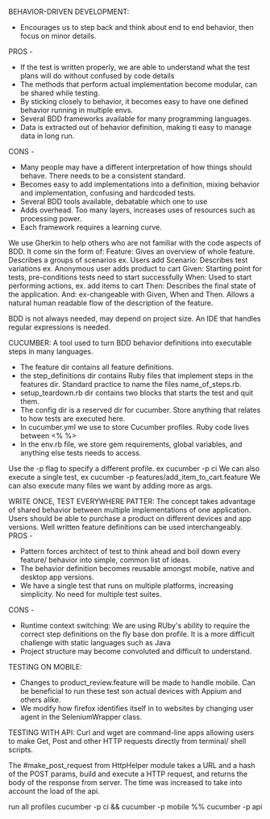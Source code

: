 BEHAVIOR-DRIVEN DEVELOPMENT:
* Encourages us to step back and think about end to end behavior, then focus on minor details.

PROS -
* If the test is written properly, we are able to understand what the test plans will do without confused by code details
* The methods that perform actual implementation become modular, can be shared while testing.
* By sticking closely to behavior, it becomes easy to have one defined behavior running in multiple envs.
* Several BDD frameworks available for many programming languages.
* Data is extracted out of behavior definition, making ti easy to manage data in long run.

CONS -
* Many people may have a different interpretation of how things should behave. There needs to be a consistent standard.
* Becomes easy to add implementations into a definition, mixing behavior and implementation, confusing and hardcoded tests.
* Several BDD tools available, debatable which one to use
* Adds overhead. Too many layers, increases uses of resources such as processing power.
* Each framework requires a learning curve.  

We use Gherkin to help others who are not familiar with the code aspects of BDD. It come sin the form of:
Feature: Gives an overview of whole feature. Describes a groups of scenarios ex. Users add
Scenario: Describes test variations ex. Anonymous user adds product to cart
Given: Starting point for tests, pre-conditions tests need to start successfully
When: Used to start performing actions, ex. add items to cart
Then: Describes the final state of the application.
And: ex-changeable with Given, When and Then. Allows a natural human readable flow of the description of the feature.

BDD is not always needed, may depend on project size. An IDE that handles regular expressions is needed.

CUCUMBER:
A tool used to turn BDD behavior definitions into executable steps in many languages.
* The feature dir contains all feature definitions.
* the step_definitions dir contains Ruby files that implement steps in the features dir. Standard practice to name the files name_of_steps.rb.
* setup_teardown.rb dir contains two blocks that starts the test and quit them.
* The config dir is a reserved dir for cucumber. Store anything that relates to how tests are executed here.
* In cucumber.yml we use to store Cucumber profiles. Ruby code lives between <% %>
* In the env.rb file, we store gem requirements, global variables, and anything else tests needs to access.

Use the -p flag to specify a different profile. ex cucumber -p ci
We can also execute a single test, ex cucumber -p features/add_item_to_cart.feature
We can also execute many files we want by adding more as args.


WRITE ONCE, TEST EVERYWHERE PATTER:
The concept takes advantage of shared behavior between multiple implementations of one application. Users should be able to purchase a product on different devices and app versions.
Well written feature definitions can be used interchangeably.
PROS -
* Pattern forces architect of test to think ahead and boil down every feature/ behavior into simple, common list of ideas.
* The behavior definition becomes reusable amongst mobile, native and desktop app versions.
* We have a single test that runs on multiple platforms, increasing simplicity. No need for multiple test suites.

CONS -
* Runtime context switching: We are using RUby's ability to require the correct step definitions on the fly base don profile. It is a more difficult challenge with static languages such as Java
* Project structure may become convoluted and difficult to understand.

TESTING ON MOBILE:
* Changes to product_review.feature will be made to handle mobile. Can be beneficial to run these test son actual devices with Appium and others alike.
* We modify how firefox identifies itself in to websites by changing user agent in the SeleniumWrapper class.

TESTING WITH API:
Curl and wget are command-line apps allowing users to make Get, Post and other HTTP requests directly from terminal/ shell scripts.

The #make_post_request from HttpHelper module takes a URL and a hash of the POST params, build and execute a HTTP request, and returns the body of the response from server. The time was increased to take into account the load of the api.

run all profiles cucumber -p ci && cucumber -p mobile %% cucumber -p api



#
